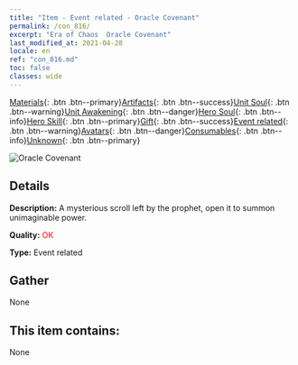 ```yaml
---
title: "Item - Event related - Oracle Covenant"
permalink: /con_816/
excerpt: "Era of Chaos  Oracle Covenant"
last_modified_at: 2021-04-28
locale: en
ref: "con_816.md"
toc: false
classes: wide
---
```

 [Materials](/Items/){: .btn .btn--primary}[Artifacts](/Items/Artifacts/){: .btn .btn--success}[Unit Soul](/Items/UnitSoul/){: .btn .btn--warning}[Unit Awakening](/Items/UnitAwakening/){: .btn .btn--danger}[Hero Soul](/Items/HeroSoul/){: .btn .btn--info}[Hero Skill](/Items/HeroSkill/){: .btn .btn--primary}[Gift](/Items/Gift/){: .btn .btn--success}[Event related](/Items/Events/){: .btn .btn--warning}[Avatars](/Items/Avatars/){: .btn .btn--danger}[Consumables](/Items/Consumables/){: .btn .btn--info}[Unknown](/Items/Unknown/){: .btn .btn--primary}

 ![Oracle Covenant](/images/t/i_3074.png)

## Details
 **Description:** A mysterious scroll left by the prophet, open it to summon unimaginable power.

 **Quality:** <span style="color: #FF0000">OK</span>

 **Type:** Event related

## Gather

  None

## This item contains:

  None

